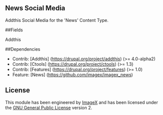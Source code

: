 ## News Social Media

Addthis Social Media for the 'News' Content Type.

##Fields

Addthis


##Dependencies

* Contrib: [Addthis] (https://drupal.org/project/addthis) (>= 4.0-alpha2)
* Contrib: [Ctools] (https://drupal.org/project/ctools) (>= 1.3) 
* Contrib: [Features] (https://drupal.org/project/features)  (>= 1.0)
* Feature: [News] (https://github.com/imagex/imagex_news)


## License

This module has been engineered by [ImageX](http://www.imagexmedia.com) and has been licensed under the [GNU General Public License](http://www.gnu.org/licenses/gpl-2.0.html) version 2.
